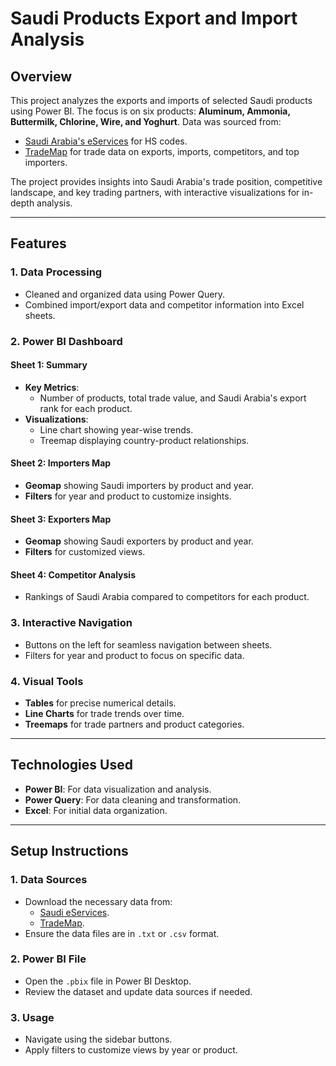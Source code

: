 # Saudi Products Export and Import Analysis

## Overview

This project analyzes the exports and imports of selected Saudi products using Power BI. The focus is on six products: **Aluminum, Ammonia, Buttermilk, Chlorine, Wire, and Yoghurt**. Data was sourced from:
- [Saudi Arabia's eServices](https://eservices.zatca.gov.sa/sites/sc/en/tariff/Pages/TariffPages/TariffSearch.aspx) for HS codes.
- [TradeMap](https://www.trademap.org/Index.aspx) for trade data on exports, imports, competitors, and top importers.

The project provides insights into Saudi Arabia's trade position, competitive landscape, and key trading partners, with interactive visualizations for in-depth analysis.

---

## Features

### 1. Data Processing
- Cleaned and organized data using Power Query.
- Combined import/export data and competitor information into Excel sheets.

### 2. Power BI Dashboard
#### Sheet 1: Summary
- **Key Metrics**:
  - Number of products, total trade value, and Saudi Arabia's export rank for each product.
- **Visualizations**:
  - Line chart showing year-wise trends.
  - Treemap displaying country-product relationships.

#### Sheet 2: Importers Map
- **Geomap** showing Saudi importers by product and year.
- **Filters** for year and product to customize insights.

#### Sheet 3: Exporters Map
- **Geomap** showing Saudi exporters by product and year.
- **Filters** for customized views.

#### Sheet 4: Competitor Analysis
- Rankings of Saudi Arabia compared to competitors for each product.

### 3. Interactive Navigation
- Buttons on the left for seamless navigation between sheets.
- Filters for year and product to focus on specific data.

### 4. Visual Tools
- **Tables** for precise numerical details.
- **Line Charts** for trade trends over time.
- **Treemaps** for trade partners and product categories.

---

## Technologies Used

- **Power BI**: For data visualization and analysis.
- **Power Query**: For data cleaning and transformation.
- **Excel**: For initial data organization.

---

## Setup Instructions

### 1. Data Sources
- Download the necessary data from:
  - [Saudi eServices](https://eservices.zatca.gov.sa/sites/sc/en/tariff/Pages/TariffPages/TariffSearch.aspx).
  - [TradeMap](https://www.trademap.org/Index.aspx).
- Ensure the data files are in `.txt` or `.csv` format.

### 2. Power BI File
- Open the `.pbix` file in Power BI Desktop.
- Review the dataset and update data sources if needed.

### 3. Usage
- Navigate using the sidebar buttons.
- Apply filters to customize views by year or product.
